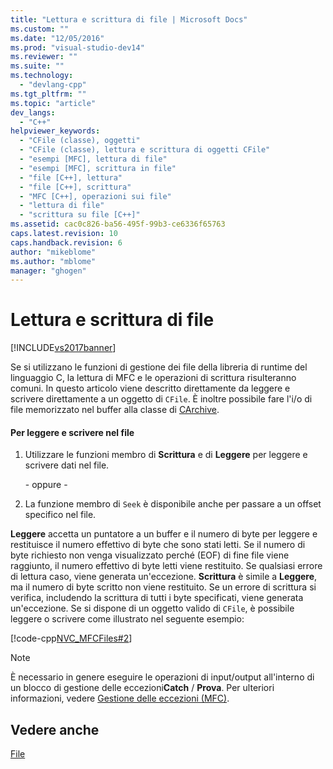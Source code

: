 ```yaml
---
title: "Lettura e scrittura di file | Microsoft Docs"
ms.custom: ""
ms.date: "12/05/2016"
ms.prod: "visual-studio-dev14"
ms.reviewer: ""
ms.suite: ""
ms.technology: 
  - "devlang-cpp"
ms.tgt_pltfrm: ""
ms.topic: "article"
dev_langs: 
  - "C++"
helpviewer_keywords: 
  - "CFile (classe), oggetti"
  - "CFile (classe), lettura e scrittura di oggetti CFile"
  - "esempi [MFC], lettura di file"
  - "esempi [MFC], scrittura in file"
  - "file [C++], lettura"
  - "file [C++], scrittura"
  - "MFC [C++], operazioni sui file"
  - "lettura di file"
  - "scrittura su file [C++]"
ms.assetid: cac0c826-ba56-495f-99b3-ce6336f65763
caps.latest.revision: 10
caps.handback.revision: 6
author: "mikeblome"
ms.author: "mblome"
manager: "ghogen"
---
```

# Lettura e scrittura di file
[!INCLUDE[vs2017banner](../assembler/inline/includes/vs2017banner.md)]

Se si utilizzano le funzioni di gestione dei file della libreria di runtime del linguaggio C, la lettura di MFC e le operazioni di scrittura risulteranno comuni.  In questo articolo viene descritto direttamente da leggere e scrivere direttamente a un oggetto di `CFile`.  È inoltre possibile fare l'i\/o di file memorizzato nel buffer alla classe di [CArchive](../mfc/reference/carchive-class.md).  
  
#### Per leggere e scrivere nel file  
  
1.  Utilizzare le funzioni membro di **Scrittura** e di **Leggere** per leggere e scrivere dati nel file.  
  
     \- oppure \-  
  
2.  La funzione membro di `Seek` è disponibile anche per passare a un offset specifico nel file.  
  
 **Leggere** accetta un puntatore a un buffer e il numero di byte per leggere e restituisce il numero effettivo di byte che sono stati letti.  Se il numero di byte richiesto non venga visualizzato perché \(EOF\) di fine file viene raggiunto, il numero effettivo di byte letti viene restituito.  Se qualsiasi errore di lettura caso, viene generata un'eccezione.  **Scrittura** è simile a **Leggere**, ma il numero di byte scritto non viene restituito.  Se un errore di scrittura si verifica, includendo la scrittura di tutti i byte specificati, viene generata un'eccezione.  Se si dispone di un oggetto valido di `CFile`, è possibile leggere o scrivere come illustrato nel seguente esempio:  
  
 [!code-cpp[NVC_MFCFiles#2](../mfc/codesnippet/CPP/reading-and-writing-files_1.cpp)]  
  
> [!NOTE]
>  È necessario in genere eseguire le operazioni di input\/output all'interno di un blocco di gestione delle eccezioni**Catch** \/ **Prova**.  Per ulteriori informazioni, vedere [Gestione delle eccezioni \(MFC\)](../mfc/exception-handling-in-mfc.md).  
  
## Vedere anche  
 [File](../mfc/files-in-mfc.md)